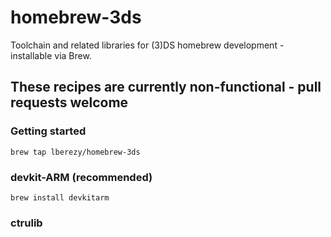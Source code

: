 homebrew-3ds
============

Toolchain and related libraries for (3)DS homebrew development - installable via Brew.
## These recipes are currently non-functional - pull requests welcome

### Getting started

```brew tap lberezy/homebrew-3ds```

### devkit-ARM (recommended)
```brew install devkitarm```
### ctrulib
```brew install --HEAD ctrulib
